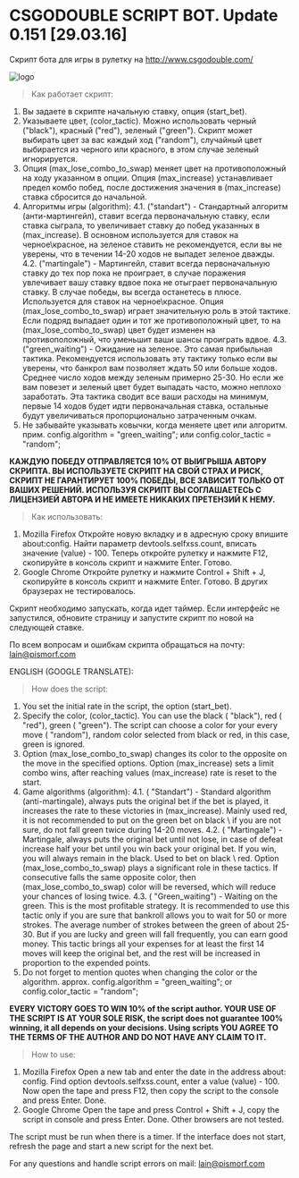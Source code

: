 # CSGODOUBLE SCRIPT BOT. Update 0.151 [29.03.16]
Скрипт бота для игры в рулетку на http://www.csgodouble.com/

![logo](https://pp.vk.me/c630426/v630426086/1a991/04vSXRBabWE.jpg "interface img")

>Как работает скрипт:

1. Вы задаете в скрипте начальную ставку, опция (start_bet).
2. Указываете цвет, (color_tactic). Можно использовать черный ("black"), красный ("red"), зеленый ("green"). Скрипт может выбирать цвет за вас каждый ход ("random"), случайный цвет выбирается из черного или красного, в этом случае зеленый игнорируется.
3. Опция (max_lose_combo_to_swap) меняет цвет на противоположный на ходу указанном в опции. Опция (max_increase) устанавливает предел комбо побед, после достижения значения в (max_increase) ставка сбросится до начальной.
4. Алгоритмы игры (algorithm):
4.1. ("standart") -  Стандартный алгоритм (анти-мартингейл), ставит всегда первоначальную ставку, если ставка сыграла, то увеличивает ставку до побед указанных в (max_increase). В основном используется для ставок на черное\красное, на зеленое ставить не рекомендуется, если вы не уверены, что в течении 14-20 ходов не выпадет зеленое дважды.
4.2. ("martingale") - Мартингейл, ставит всегда первоначальную ставку до тех пор пока не проиграет, в случае поражения увлечивает вашу ставку вдвое пока не отыграет первоначальную ставку. В случае победы, вы всегда останетесь в плюсе. Используется для ставок на черное\красное. Опция (max_lose_combo_to_swap) играет значительную роль в этой тактике. Если подряд выпадает один и тот же противоположный цвет, то на (max_lose_combo_to_swap) цвет будет изменен на противоположный, что уменьшит ваши шансы проиграть вдвое.
4.3. ("green_waiting") - Ожидание на зеленое. Это самая прибыльная тактика. Рекомендуется использовать эту тактику только если вы уверены, что банкрол вам позволяет ждать 50 или больше ходов. Среднее число ходов между зеленым примерно 25-30. Но если же вам повезет и зеленый цвет будет выпадать часто, можно неплохо заработать. Эта тактика сводит все ваши расходы на минимум, первые 14 ходов будет идти первоначальная ставка, остальные будут увеличиваться пропорционально затраченным очкам.
5. Не забывайте указывать ковычки, когда меняете цвет или алгоритм. прим. config.algorithm = "green_waiting"; или config.color_tactic = "random"; 

**КАЖДУЮ ПОБЕДУ ОТПРАВЛЯЕТСЯ 10% ОТ ВЫИГРЫША АВТОРУ СКРИПТА. ВЫ ИСПОЛЬЗУЕТЕ СКРИПТ НА СВОЙ СТРАХ И РИСК, СКРИПТ НЕ ГАРАНТИРУЕТ 100% ПОБЕДЫ, ВСЕ ЗАВИСИТ ТОЛЬКО ОТ ВАШИХ РЕШЕНИЙ. ИСПОЛЬЗУЯ СКРИПТ ВЫ СОГЛАШАЕТЕСЬ С ЛИЦЕНЗИЕЙ АВТОРА И НЕ ИМЕЕТЕ НИКАКИХ ПРЕТЕНЗИЙ К НЕМУ.**

> Как использовать:

1. Mozilla Firefox
Откройте новую вкладку и в адресную сроку впишите about:config. Найти параметр devtools.selfxss.count, вписать значение (value) - 100.
Теперь откройте рулетку и нажмите F12, скопируйте в консоль скрипт и нажмите Enter. Готово.
2. Google Chrome
Откройте рулетку и нажмите Control + Shift + J, скопируйте в консоль скрипт и нажмите Enter. Готово.
В других браузерах не тестировалось.

Cкрипт необходимо запускать, когда идет таймер. Если интерфейс не запустился, обновите страницу и запустите скрипт по новой на следующей ставке. 

По всем вопросам и ошибкам скрипта обращаться на почту: lain@pismorf.com

ENGLISH (GOOGLE TRANSLATE):
> How does the script:

1. You set the initial rate in the script, the option (start_bet).
2. Specify the color, (color_tactic). You can use the black ( "black"), red ( "red"), green ( "green"). The script can choose a color for your every move ( "random"), random color selected from black or red, in this case, green is ignored.
3. Option (max_lose_combo_to_swap) changes its color to the opposite on the move in the specified options. Option (max_increase) sets a limit combo wins, after reaching values ​​(max_increase) rate is reset to the start.
4. Game algorithms (algorithm):
4.1. ( "Standart") - Standard algorithm (anti-martingale), always puts the original bet if the bet is played, it increases the rate to these victories in (max_increase). Mainly used red, it is not recommended to put on the green bet on black \ if you are not sure, do not fall green twice during 14-20 moves.
4.2. ( "Martingale") - Martingale, always puts the original bet until not lose, in case of defeat increase half your bet until you win back your original bet. If you win, you will always remain in the black. Used to bet on black \ red. Option (max_lose_combo_to_swap) plays a significant role in these tactics. If consecutive falls the same opposite color, then (max_lose_combo_to_swap) color will be reversed, which will reduce your chances of losing twice.
4.3. ( "Green_waiting") - Waiting on the green. This is the most profitable strategy. It is recommended to use this tactic only if you are sure that bankroll allows you to wait for 50 or more strokes. The average number of strokes between the green of about 25-30. But if you are lucky and green will fall frequently, you can earn good money. This tactic brings all your expenses for at least the first 14 moves will keep the original bet, and the rest will be increased in proportion to the expended points.
5. Do not forget to mention quotes when changing the color or the algorithm. approx. config.algorithm = "green_waiting"; or config.color_tactic = "random";

**EVERY VICTORY GOES TO WIN 10% of the script author. YOUR USE OF THE SCRIPT IS AT YOUR SOLE RISK, the script does not guarantee 100% winning, it all depends on your decisions. Using scripts YOU AGREE TO THE TERMS OF THE AUTHOR AND DO NOT HAVE ANY CLAIM TO IT.**

> How to use:

1. Mozilla Firefox
Open a new tab and enter the date in the address about: config. Find option devtools.selfxss.count, enter a value (value) - 100.
Now open the tape and press F12, then copy the script to the console and press Enter. Done.
2. Google Chrome
Open the tape and press Control + Shift + J, copy the script in console and press Enter. Done.
Other browsers are not tested.

The script must be run when there is a timer. If the interface does not start, refresh the page and start a new script for the next bet. 

For any questions and handle script errors on mail: lain@pismorf.com
